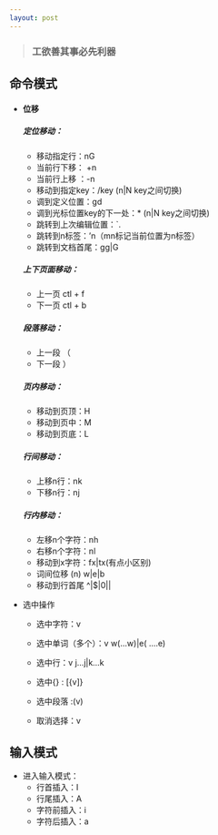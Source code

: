 ```yaml
---
layout: post 
---
```


> ### **工欲善其事必先利器**

## 命令模式

- #### 位移
  
  ##### 定位移动：
  
  - 移动指定行：nG
  - 当前行下移： +n
  - 当前行上移 ：-n
  - 移动到指定key：/key (n|N key之间切换)
  - 调到定义位置：gd
  - 调到光标位置key的下一处：* (n|N key之间切换)
  - 跳转到上次编辑位置：`.
  - 跳转到n标签：’n（mn标记当前位置为n标签）
  - 跳转到文档首尾：gg|G
  
  ##### 上下页面移动：
  
  - 上一页  ctl + f
  - 下一页  ctl + b
  
  ##### 段落移动：
  
  -  上一段 （
  - 下一段    ）
  
  ##### 页内移动：
  
  - 移动到页顶：H
  - 移动到页中：M
  - 移动到页底：L
  
  ##### 行间移动：
  
  - 上移n行：nk
  - 下移n行：nj
  
  ##### 行内移动：
  
  - 左移n个字符：nh
  - 右移n个字符：nl
  - 移动到x字符：fx|tx(有点小区别)
  - 词间位移  (n) w|e|b
  - 移动到行首尾 ^|$|0||
  
- 选中操作
  
  - 选中字符：v
  
  
  - 选中单词（多个）：v w(…w)|e( ….e)
  - 选中行：v j…j|k…k
  - 选中{} : [{v]}
  - 选中段落 :(v)
  - 取消选择：v

## 输入模式

- 进入输入模式：
  - 行首插入：I
  - 行尾插入：A
  - 字符前插入：i
  - 字符后插入：a

